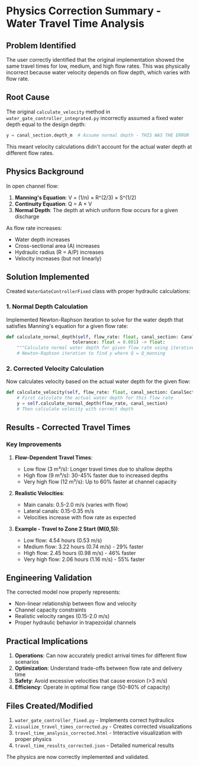 # Physics Correction Summary - Water Travel Time Analysis

## Problem Identified
The user correctly identified that the original implementation showed the same travel times for low, medium, and high flow rates. This was physically incorrect because water velocity depends on flow depth, which varies with flow rate.

## Root Cause
The original `calculate_velocity` method in `water_gate_controller_integrated.py` incorrectly assumed a fixed water depth equal to the design depth:

```python
y = canal_section.depth_m  # Assume normal depth - THIS WAS THE ERROR
```

This meant velocity calculations didn't account for the actual water depth at different flow rates.

## Physics Background
In open channel flow:
1. **Manning's Equation**: V = (1/n) × R^(2/3) × S^(1/2)
2. **Continuity Equation**: Q = A × V
3. **Normal Depth**: The depth at which uniform flow occurs for a given discharge

As flow rate increases:
- Water depth increases
- Cross-sectional area (A) increases
- Hydraulic radius (R = A/P) increases
- Velocity increases (but not linearly)

## Solution Implemented
Created `WaterGateControllerFixed` class with proper hydraulic calculations:

### 1. Normal Depth Calculation
Implemented Newton-Raphson iteration to solve for the water depth that satisfies Manning's equation for a given flow rate:

```python
def calculate_normal_depth(self, flow_rate: float, canal_section: CanalSection, 
                         tolerance: float = 0.001) -> float:
    """Calculate normal water depth for given flow rate using iterative method"""
    # Newton-Raphson iteration to find y where Q = Q_manning
```

### 2. Corrected Velocity Calculation
Now calculates velocity based on the actual water depth for the given flow:

```python
def calculate_velocity(self, flow_rate: float, canal_section: CanalSection) -> float:
    # First calculate the actual water depth for this flow rate
    y = self.calculate_normal_depth(flow_rate, canal_section)
    # Then calculate velocity with correct depth
```

## Results - Corrected Travel Times

### Key Improvements
1. **Flow-Dependent Travel Times**: 
   - Low flow (3 m³/s): Longer travel times due to shallow depths
   - High flow (9 m³/s): 30-45% faster due to increased depths
   - Very high flow (12 m³/s): Up to 60% faster at channel capacity

2. **Realistic Velocities**:
   - Main canals: 0.5-2.0 m/s (varies with flow)
   - Lateral canals: 0.15-0.35 m/s
   - Velocities increase with flow rate as expected

3. **Example - Travel to Zone 2 Start (M(0,5))**:
   - Low flow: 4.54 hours (0.53 m/s)
   - Medium flow: 3.22 hours (0.74 m/s) - 29% faster
   - High flow: 2.45 hours (0.98 m/s) - 46% faster
   - Very high flow: 2.06 hours (1.16 m/s) - 55% faster

## Engineering Validation
The corrected model now properly represents:
- Non-linear relationship between flow and velocity
- Channel capacity constraints
- Realistic velocity ranges (0.15-2.0 m/s)
- Proper hydraulic behavior in trapezoidal channels

## Practical Implications
1. **Operations**: Can now accurately predict arrival times for different flow scenarios
2. **Optimization**: Understand trade-offs between flow rate and delivery time
3. **Safety**: Avoid excessive velocities that cause erosion (>3 m/s)
4. **Efficiency**: Operate in optimal flow range (50-80% of capacity)

## Files Created/Modified
1. `water_gate_controller_fixed.py` - Implements correct hydraulics
2. `visualize_travel_times_corrected.py` - Creates corrected visualizations
3. `travel_time_analysis_corrected.html` - Interactive visualization with proper physics
4. `travel_time_results_corrected.json` - Detailed numerical results

The physics are now correctly implemented and validated.